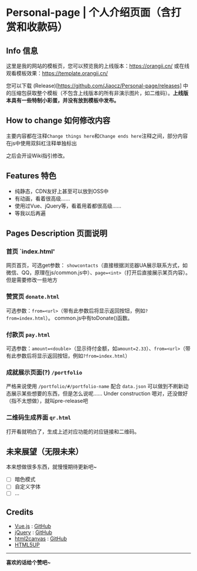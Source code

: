 # Personal-page | 个人介绍页面（含打赏和收款码）

## Info 信息

这里是我的网站的模板页，您可以预览我的上线版本：https://orangii.cn/ 或在线观看模板效果：https://template.orangii.cn/

您可以下载 (Release)[https://github.com/Jiaocz/Personal-page/releases] 中的压缩包获取整个模板（不包含上线版本的所有非演示图片，如二维码）。**上线版本具有一些特制小彩蛋，并没有放到模板中发布。**

## How to change 如何修改内容

主要内容都在注释`Change things here`和`Change ends here`注释之间，部分内容在js中使用双斜杠注释单独标出

之后会开设Wiki指引修改。

## Features 特色

- 纯静态，CDN友好上甚至可以放到OSS中
- 有动画，看着很高级……
- 使用过Vue、jQuery等，看着用着都很高级……
- 等我以后再遍

## Pages Description 页面说明

### 首页 `index.html'
网页首页，可选get参数： `showcontacts`（直接根据浏览器UA展示联系方式，如微信、QQ，原理在js/common.js中）、`page=<int>`（打开后直接展示某页内容）。但是需要修改一些地方

### 赞赏页 `donate.html`
可选参数：`from=<url>`（带有此参数后将显示返回按钮，例如`?from=index.html`）。
common.js中有toDonate()函数。

### 付款页 `pay.html`
可选参数：`amount=<double>`（显示待付金额，如`amount=2.33`）、`from=<url>`（带有此参数后将显示返回按钮，例如`?from=index.html`）

### 成就展示页面(?) `/portfolio`
严格来说使用 `/portfolio/#/portfolio-name` 配合 `data.json` 可以做到不刷新动态展示某些想要的东西，但是怎么说呢…… Under construction 嗯对，还没做好（指不太想做），就叫pre-release吧

### 二维码生成界面 `qr.html`
打开看就明白了，生成上述对应功能的对应链接和二维码。

## 未来展望（无限未来）
本来想做很多东西，就慢慢期待更新吧~

- [ ] 暗色模式
- [ ] 自定义字体
- [ ] ...

## Credits
- [Vue.js](https://vuejs.org/) : [GitHub](https://github.com/vuejs/vue)
- [jQuery](https://jquery.com/) : [GitHub](https://github.com/jquery/jquery)
- [html2canvas](https://html2canvas.hertzen.com) : [GitHub](https://github.com/niklasvh/html2canvas)
- [HTML5UP](https://html5up.net/)

------

**喜欢的话给个赞吧~**
